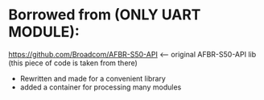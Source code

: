 # Borrowed from (ONLY UART MODULE):
https://github.com/Broadcom/AFBR-S50-API <-- original AFBR-S50-API lib (this piece of code is taken from there)

- Rewritten and made for a convenient library
- added a container for processing many modules
